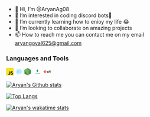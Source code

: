 - 👋 Hi, I’m @AryanAg08
- 👀 I’m interested in coding discord bots🤖
- 🌱 I’m currently learning how to enioy my life 😂
- 💞️ I’m looking to collaborate on amazing projects
- 📫 How to reach me you can contact me on my email aryangoyal625@gmail.com


### Languages and Tools
<code><img height="20" src= "https://github.com/AryanAg08/AryanAg08/blob/main/js.png"></code>
<code><img height="20" src= "https://raw.githubusercontent.com/github/explore/80688e429a7d4ef2fca1e82350fe8e3517d3494d/topics/react/react.png"></code>
<code><img height="20" src= "https://raw.githubusercontent.com/github/explore/80688e429a7d4ef2fca1e82350fe8e3517d3494d/topics/nodejs/nodejs.png"></code>
<code><img height="20" src= "https://github.com/AryanAg08/AryanAg08/blob/main/mongo.png"></code>
<code><img height="20" src="https://raw.githubusercontent.com/github/explore/80688e429a7d4ef2fca1e82350fe8e3517d3494d/topics/git/git.png"></code>

[![Aryan's Github stats](https://github-readme-stats.vercel.app/api?username=AryanAg08&theme=dracula&show_icons=true)](https://github.com/anuraghazra/github-readme-stats)

[![Top Langs](https://github-readme-stats.vercel.app/api/top-langs/?username=AryanAg08)](https://github.com/anuraghazra/github-readme-stats)


[![Aryan's wakatime stats](https://github-readme-stats.vercel.app/api/wakatime?username=Ag_08)](https://github.com/anuraghazra/github-readme-stats)